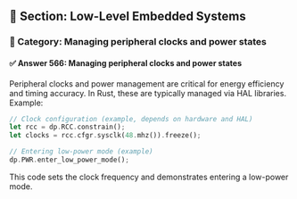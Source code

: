 ## 📘 Section: Low-Level Embedded Systems
### 🔹 Category: Managing peripheral clocks and power states
#### ✅ Answer 566: Managing peripheral clocks and power states

Peripheral clocks and power management are critical for energy efficiency and timing accuracy. In Rust, these are typically managed via HAL libraries. Example:

```rust
// Clock configuration (example, depends on hardware and HAL)
let rcc = dp.RCC.constrain();
let clocks = rcc.cfgr.sysclk(48.mhz()).freeze();

// Entering low-power mode (example)
dp.PWR.enter_low_power_mode();
```
This code sets the clock frequency and demonstrates entering a low-power mode.
